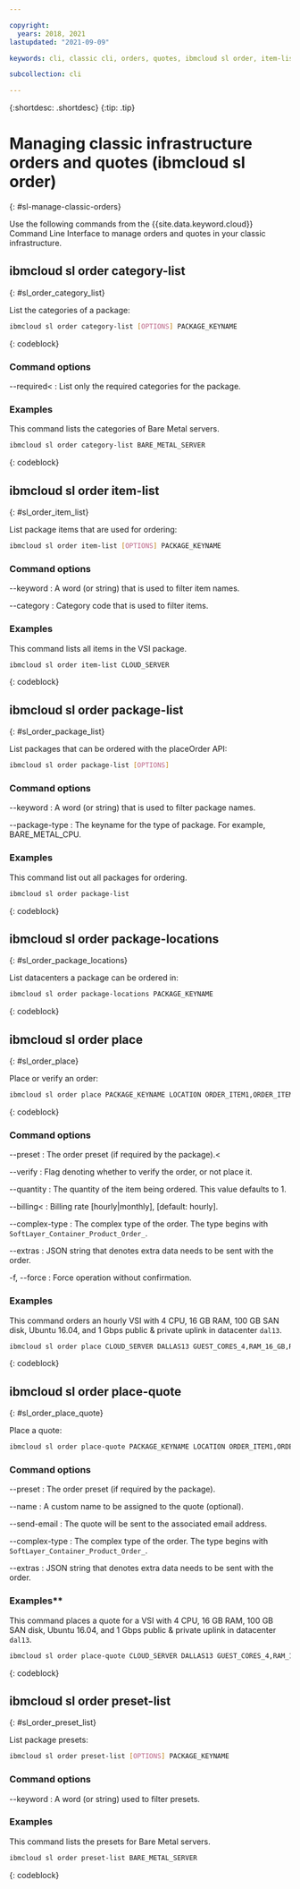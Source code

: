```yaml
---

copyright:
  years: 2018, 2021
lastupdated: "2021-09-09"

keywords: cli, classic cli, orders, quotes, ibmcloud sl order, item-list, package-locations, manage orders cli, manage quotes cli

subcollection: cli

---
```



{:shortdesc: .shortdesc}
{:tip: .tip}

# Managing classic infrastructure orders and quotes (ibmcloud sl order)
{: #sl-manage-classic-orders}

Use the following commands from the {{site.data.keyword.cloud}} Command Line Interface to manage orders and quotes in your classic infrastructure.

## ibmcloud sl order category-list
{: #sl_order_category_list}

List the categories of a package:

```bash
ibmcloud sl order category-list [OPTIONS] PACKAGE_KEYNAME
```
{: codeblock}

### Command options

--required<
:   List only the required categories for the package.

### Examples

This command lists the categories of Bare Metal servers.

```bash
ibmcloud sl order category-list BARE_METAL_SERVER
```
{: codeblock}



## ibmcloud sl order item-list
{: #sl_order_item_list}

List package items that are used for ordering:

```bash
ibmcloud sl order item-list [OPTIONS] PACKAGE_KEYNAME
```

### Command options

--keyword
:   A word (or string) that is used to filter item names.

--category
:   Category code that is used to filter items.

### Examples

This command lists all items in the VSI package.

```bash
ibmcloud sl order item-list CLOUD_SERVER
```
{: codeblock}


## ibmcloud sl order package-list
{: #sl_order_package_list}

List packages that can be ordered with the placeOrder API:

```bash
ibmcloud sl order package-list [OPTIONS]
```

### Command options

--keyword
:   A word (or string) that is used to filter package names.

--package-type
:   The keyname for the type of package. For example, BARE_METAL_CPU.

### Examples

This command list out all packages for ordering.

```bash
ibmcloud sl order package-list
```
{: codeblock}


## ibmcloud sl order package-locations
{: #sl_order_package_locations}

List datacenters a package can be ordered in:

```bash
ibmcloud sl order package-locations PACKAGE_KEYNAME
```
{: codeblock}

## ibmcloud sl order place
{: #sl_order_place}

Place or verify an order:
```bash
ibmcloud sl order place PACKAGE_KEYNAME LOCATION ORDER_ITEM1,ORDER_ITEM2,ORDER_ITEM3,ORDER_ITEM4... [OPTIONS]
```
{: codeblock}


### Command options

--preset
:   The order preset (if required by the package).<

--verify
:   Flag denoting whether to verify the order, or not place it.

--quantity
:   The quantity of the item being ordered. This value defaults to 1.

--billing<
:   Billing rate [hourly|monthly], [default: hourly].

--complex-type
:   The complex type of the order. The type begins with `SoftLayer_Container_Product_Order_`.


--extras
:   JSON string that denotes extra data needs to be sent with the order.

-f, --force
:   Force operation without confirmation.

### Examples

This command orders an hourly VSI with 4 CPU, 16 GB RAM, 100 GB SAN disk, Ubuntu 16.04, and 1 Gbps public & private uplink in datacenter `dal13`.

```bash
ibmcloud sl order place CLOUD_SERVER DALLAS13 GUEST_CORES_4,RAM_16_GB,REBOOT_REMOTE_CONSOLE,1_GBPS_PUBLIC_PRIVATE_NETWORK_UPLINKS,BANDWIDTH_0_GB_2,1_IP_ADDRESS,GUEST_DISK_100_GB_SAN,OS_UBUNTU_16_04_LTS_XENIAL_XERUS_MINIMAL_64_BIT_FOR_VSI,MONITORING_HOST_PING,NOTIFICATION_EMAIL_AND_TICKET,AUTOMATED_NOTIFICATION,UNLIMITED_SSL_VPN_USERS_1_PPTP_VPN_USER_PER_ACCOUNT,NESSUS_VULNERABILITY_ASSESSMENT_REPORTING --billing hourly --extras '{"virtualGuests": [{"hostname": "test", "domain": "softlayer.com"}]}' --complex-type SoftLayer_Container_Product_Order_Virtual_Guest
```
{: codeblock}

## ibmcloud sl order place-quote
{: #sl_order_place_quote}

Place a quote:
```bash
ibmcloud sl order place-quote PACKAGE_KEYNAME LOCATION ORDER_ITEM1,ORDER_ITEM2,ORDER_ITEM3,ORDER_ITEM4... [OPTIONS]
```

### Command options


--preset
:   The order preset (if required by the package).

--name
:   A custom name to be assigned to the quote (optional).

--send-email
:   The quote will be sent to the associated email address.

--complex-type
:   The complex type of the order. The type begins with `SoftLayer_Container_Product_Order_`.

--extras
:   JSON string that denotes extra data needs to be sent with the order.


### Examples**

This command places a quote for a VSI with 4 CPU, 16 GB RAM, 100 GB SAN disk, Ubuntu 16.04, and 1 Gbps public & private uplink in datacenter `dal13`.

```bash
ibmcloud sl order place-quote CLOUD_SERVER DALLAS13 GUEST_CORES_4,RAM_16_GB,REBOOT_REMOTE_CONSOLE,1_GBPS_PUBLIC_PRIVATE_NETWORK_UPLINKS,BANDWIDTH_0_GB_2,1_IP_ADDRESS,GUEST_DISK_100_GB_SAN,OS_UBUNTU_16_04_LTS_XENIAL_XERUS_MINIMAL_64_BIT_FOR_VSI,MONITORING_HOST_PING,NOTIFICATION_EMAIL_AND_TICKET,AUTOMATED_NOTIFICATION,UNLIMITED_SSL_VPN_USERS_1_PPTP_VPN_USER_PER_ACCOUNT,NESSUS_VULNERABILITY_ASSESSMENT_REPORTING --extras '{"virtualGuests": [{"hostname": "test", "domain": "softlayer.com"}]}' --complex-type SoftLayer_Container_Product_Order_Virtual_Guest --name "foobar" --send-email
```
{: codeblock}

## ibmcloud sl order preset-list
{: #sl_order_preset_list}

List package presets:
```bash
ibmcloud sl order preset-list [OPTIONS] PACKAGE_KEYNAME
```

### Command options

--keyword
:   A word (or string) used to filter presets.


### Examples

This command lists the presets for Bare Metal servers.

```bash
ibmcloud sl order preset-list BARE_METAL_SERVER
```
{: codeblock}

